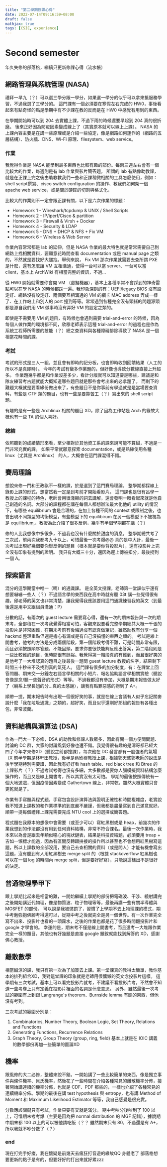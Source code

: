 ```yaml
---
title: "第二學期修課心得"
date: 2022-07-14T09:16:59+08:00
draft: false
mathjax: true
tags: [CSIE, experience]
---
```


# Second semester
年久失修的部落格，繼續只更新修課心得（流水帳）

## 網路管理與系統管理 (NASA)
禮拜一早九（？）可以選三學分跟一學分，如果選一學分的似乎可以拿來抵服務學習，不過我選了三學分的。
這門課有一個必須要在寒假左右完成的 HW0，事後看起來有點奇怪的點是學期中有不少課在教的反而是在 HW0 中感覺有用到的東西。

在學期開始時可以到 204 去實體上課，不過下雨的時候還要早起到 204 真的很折磨。
後來正好因為防疫因素變成線上了（其實原本就可以線上上課）。
NASA 的上課內容主要是在講一些原理或是介紹一些協定，像是網路如何運作的（網路的五層結構）、防火牆、DNS、Wi-Fi 原理、filesystem、web service。

### 作業
我覺得作業是 NASA 能學到最多東西也比較有趣的部份。每兩三週左右會有一個比較大的作業，每週則是有 lab 作業與影片簡答題。
所謂的 lab 有點像助教課，就是在正課上完之後由助教教我們一些和正課稍微相關的工具怎麼使用，例如：shell script撰寫、cisco switch configuration 的操作、教我們如何架一個 apache web service，或是關於硬碟的切割與格式化。

比較大的作業則不一定會跟正課有關，以下是六次作業的標題：

- Homework 1 - Wireshark/tcpdump & UNIX / Shell Scripts
- Homework 2 - IP/iperf/Cisco & partition
- Homework 3 - Firewall & Virsh + Docker
- Homework 4 - Security & LDAP
- Homework 5 - DNS + DHCP & NFS + Fix VM
- Homework 6 - Wireless & Web Server

作業內容常常都是 lab 的延伸，但是 NASA 作業的最大特色就是常常需要自己到網路上找相關資料，要願意花時間查看 documentation 或是 manual page 之類的，不然就是要找好大腿抱。舉例來說， Fix VM 那次作業就需要去查所謂 PXE 是什麼，還有怎麼讓 VM 互相溝通，使得一台可以當 server、一台可以當 client，基本上 ArchWiki 有相當完整的資訊，不過…

從 HW0 開始就需要你會開 VM （虛擬機器），基本上各種平常不會踩到的神奇雷點可以在學 NASA 的時候都踩一遍。我印象深刻的有：UEFI/legacy BIOS 沒有設定好、網路沒有設定好、兩個要互相溝通的 VM 的網卡 MAC address 弄成一樣了、在工作站上和別人的 port 撞到等等。常常遇到各種完全沒有頭緒的問題源頭都是源自我們用 VM 做事時沒有弄好 VM 的設定之類的。

即使是不需要用 VM 的題目，有時候也會遇到需要 trial-and-error 的時候，因為每個人做作業的環境都不同，欣穆老師表示這種 trial-and-error 的過程也是作為系統工程師所需要的技能（？）總之查資料與各種障礙排除導致了 NASA 是一個相當花時間的課。

### 考試
考試的形式是三人一組，並且會有即時的記分板，也會即時收到回饋結果（人工的所以不是真即時）。
今年的考試有蠻多作業題的，但好像也導致分數線直接上升超多。
作業題幾乎都是和作業沒差多少，看計分版就可以知道要是哪些，建議是和隊友練習考古題就能大概知道哪些題目就是那些會考出來的必拿題了。
而剩下的難題大概就是要看緣份做出來了，有些題目不是你事前有學過就是是當場要查資料，有些是 CTF 類的題目，也有一些是要靠苦工（？）寫出來的 shell script 題。

有趣的是有一些是 Archlinux 相關的題目 XD，除了因為工作站是 Arch 的緣故大概也有一些 TA 的個人喜好。

### 總結
依照聽到的成績情形來看，至少相對於其他資工系的課來說可能不算甜，不過是一門非常充實的課。
如果平常就願意探索 documentation，或是熟練使用各種 linux（尤其是 Archlinux） 的人，大概會在這門課混得不錯。

## 賽局理論
想說來修一門和王政祺不一樣的課，於是選到了這門賽局理論。
整學期都採線上錄影上課的形式，想當然我一定是到考前才開始看影片。
這門課也是很有呂學一教授上的課程的特色，老師會用很淺顯的詞去講解，還會發明一眼看起來就是他自己創造的名詞。大部分的課程都在講在每個人都想辦法最大化他的 utility 的情況下，有哪些 equilibrium 會是合理的，在加上各種不同的 context 或限制之後，也會出現不同類型的均衡模型，有些模型下的 equilibirum 在另一個模型下不被視為是 equilibrium,，教授為此介紹了很多反例，幾乎有半個學期都在講（？）

修的人比我想像中多很多，不過我也沒有什麼關於甜度的消息。
整學期總共考了三次試，前兩次我都考九十以上，可惜最後一次考爆@@
真的是中大計，最後一次考試出現好幾個要你舉反例的題目（根本就是要你背投影片），還有投影片上完全沒有印象有提到的證明。
我只有大概三十分，還因為遲上傳被扣分，最後撈到一個 A。

## 探索語言
混分的這學期當中唯一（嗎）的通識課。
是全英文授課，老師第一堂課似乎還有想要嚇嚇一些人（？）不過語言學的東西我在高中時就有聽 03t 講一些覺得很有趣，邱老師的英文也非常清楚，讓我覺得我應該要用這門通識練習我的英文（到最後還是用中文跟組員溝通：P）

分數的話，有兩次的 guest lecture 需要寫心得，還有一次的期末報告與一次的期末考，全部積在一次考我覺得相當可怕，客觀來說要看完整學期總共大概一千張的投影片是非常困難，在期末考前有後悔過沒有認真做筆記，雖然助教有分享一個 hackmd 整理重點但還是擔心有漏或是有自己沒搞懂的東西之類的。
考試是線上開書考，他考的方法是分成兩個階段，第一個階段考得不難，可是時間非常有限，而且必須按照順序答題，不能回頭，要求你要很快能夠反應出答案，第二階段則是一些比較難的題目，但時間很有餘裕。我覺得第一階段真的有難到，而且很好笑的是他考了一大堆認真的題目之後最後一題問 guest lecture 教授的名字，結果剩下時間三十秒來不及找到真的氣死人。
這門課有很多的加分制度，有：在課堂上回答問題、期末交一分鐘左右語言學相關的小短片、報名協助語言學相關實驗（聽說會像是念/聽一些聲音的形式）等等。
不過我都沒有參加，大概是期末報告做太好了（躺系上學長姐的分…真的太感謝），讓我有點罪惡感的撈到了 A+。

順帶一提，期末報告時有出現一個很好笑的事，就是在線上會議有人似乎忘記關麥說什麼「我在垃圾通識」之類的，超好笑，而且似乎還剛好那組的報告有各種出包，非常波蘭。

## 資料結構與演算法 (DSA)
作為一門大一下必修，DSA 的助教和修課人數眾多，因此有開一個方便問問題、討論的 DC 群，大家的討論風氣好像也還不錯。我覺得很有趣的是濤哥都已經大四了今年才來修XD（聽說之前都撞課），每次他在 DC 發言都有一股強者的氣場（X
前半學期是林軒田教授，後半是蔡欣穆教授上課，根據鄭天盛鄭老師的說法是後半學期特別需要讀，因此我有好好看 hash table、red black tree 和 Btree 的上課影片（？）不過考試考得也沒有多細，大多數都是要你人腦模擬資料結構怎麼操作的，而且又是線上開書考，所以其實沒有太可怕。
學期的最後按照傳統有一個大地遊戲，但因疫情因素變成 Gathertown 線上，非常乾，雖然大概實體只會更乾就是了。

作業有手寫題與程式題，手寫包含設計演算法與證明正確性和時間複雜度，老實說我不知道上課教的和作業標準的到底嚴不嚴謹，但我都是盡量寫到自己滿意就好。
順帶一提每個禮拜上課完需要完成 NTU cool 上的選擇或簡答題。

程式題在我原本的想像中會需要（或至少可以）寫紅黑樹或是 heap，前幾次的作業我想到的作法都沒有用到任何資料結構，非常不符合課名。最後一次作業時，我本來以為會是跟去年類似噁心的塊狀鏈表，結果是科技資結題，必須要用 treap + 吉如一懶標才能過，因為有區間反轉跟拼接的操作所以甚至也不會想用紅黑樹寫這題，所以上課教的全部沒用，要自己去查相關的資料（或是問人）才能有機會寫出這題，沒有聽到有人用紅黑樹去 merge split 的（根據 stackoverflow 紅黑樹也可以在一個 log 的時間內 merge split，但是要好好寫），只能說這樣出不是很好的決定。

## 普通物理學甲下
跟上學期比起來是相當的難，一開始繼續上學期的部份把電磁波、干涉、繞射講完之後開始講近代物理，像是物質波、粒子物理等等，最後再講一些有關半導體與 MOSFET 的部份。
可以說是我被懲罰了，習慣了上學期不去上物理課的模式，期中考勉強抱佛腳考得還可以，從期中考之後就完全是另一個世界。有一次作業完全寫不出來、投影片也看的一頭霧水，之後的作業也都是花了很多時間翻投影片和 google 才學會的。
幸運的是，期末考不僅是線上開書考，而且還考一大堆跟作業完全一樣的題目，其他也有好幾題是直接 google 題敘就能找到解答的 XD，感謝佛心教授。

## 離散數學
相當甜涼的課，我只有第一次為了加簽去上課。第一堂課真的教得太簡單，教你基本的排列組合XD，我對這堂課的印象就是老師用很慵懶的英文念投影片這樣。
這學期有三次考試，基本上可以看完投影片就考，不建議不看投影片考，不然會不知道一些考卷上只有定義在投影片裡面的名詞是什麼意思。
另外，雖然最後一次考試的範圍有上到跟 Langrange's theorem、Burnside lemma 有關的東西，但他沒有考到。

三次考試的範圍分別是：
1. Combinatorics, Number Theory, Boolean Logic, Set Theory, Relations and Functions
2. Generating Functions, Recurrence Relations
3. Graph Theory, Group Theory (group, ring, field)
基本上就是在 IOIC 講義的數學部份再加一些簡單的圖論XD

## 機率
跟風修的大二必修，整體來說不錯。一開始講了一些比較簡單的東西，像是獨立事件與條件機率、貝氏機率，然後花了一些時間在介紹各種常見的離散機率分佈，接著開始講連續的機率分佈，也就是 CDF、PDF 那些的，一樣也介紹了各種常見的連續機率分佈。學期的最後在講 test hypothesis 與 entropy，也有講 Method of Moment 和 Maximum Likelihood Estimator 等等，我自己感覺是很充實。

分數應該關鍵只有考試，作業只要有交就是滿分。
期中考吵分後吵到了 100 以上，可惜期末考考爆（主要是因為把 normal distribution 的 MGF 記錯），據說期中期末都 100 以上的可以被他請吃飯（？？
雖然期末只有 80，不過還是有 A+，所以我就不吵分數了（？）

### end
現在打完手好痠，我在懷疑是前幾天去瘋狂打音遊的緣故QQ 身體老了
部落格想要更新的點子是有的，但要好好的打出來就好累zzz
